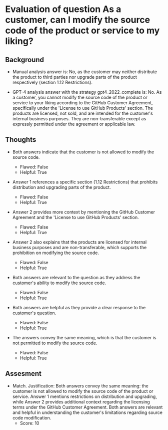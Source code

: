 # Evaluation of question As a customer, can I modify the source code of the product or service to my liking?
## Background
- Manual analysis answer is: No, as the customer may neither distribute the product to third parties nor upgrade parts of the product respectively (section 1.12 Restrictions).

- GPT-4 analysis answer with the strategy gpt4_2022_complete is: No. As a customer, you cannot modify the source code of the product or service to your liking according to the GitHub Customer Agreement, specifically under the 'License to use GitHub Products' section. The products are licensed, not sold, and are intended for the customer's internal business purposes. They are non-transferable except as expressly permitted under the agreement or applicable law.
## Thoughts
- Both answers indicate that the customer is not allowed to modify the source code.
  - Flawed: False
  - Helpful: True

- Answer 1 references a specific section (1.12 Restrictions) that prohibits distribution and upgrading parts of the product.
  - Flawed: False
  - Helpful: True

- Answer 2 provides more context by mentioning the GitHub Customer Agreement and the 'License to use GitHub Products' section.
  - Flawed: False
  - Helpful: True

- Answer 2 also explains that the products are licensed for internal business purposes and are non-transferable, which supports the prohibition on modifying the source code.
  - Flawed: False
  - Helpful: True

- Both answers are relevant to the question as they address the customer's ability to modify the source code.
  - Flawed: False
  - Helpful: True

- Both answers are helpful as they provide a clear response to the customer's question.
  - Flawed: False
  - Helpful: True

- The answers convey the same meaning, which is that the customer is not permitted to modify the source code.
  - Flawed: False
  - Helpful: True

## Assesment
- Match. Justification: Both answers convey the same meaning: the customer is not allowed to modify the source code of the product or service. Answer 1 mentions restrictions on distribution and upgrading, while Answer 2 provides additional context regarding the licensing terms under the GitHub Customer Agreement. Both answers are relevant and helpful in understanding the customer's limitations regarding source code modification.
  - Score: 10


